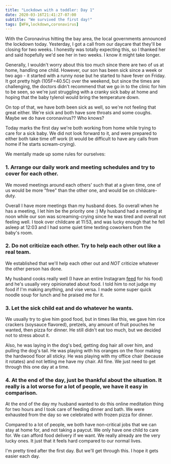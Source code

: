 ```yaml
---
title: "Lockdown with a toddler: Day 1"
date: 2020-03-16T21:41:27-07:00
subtitle: "We survived the first day!"
tags: [WFH,lockdown,coronavirus]
---
```


With the Coronavirus hitting the bay area, the local governments announced the lockdown today. Yesterday, I got a call from our daycare that they'll be closing for two weeks. I honestly was totally expecting this, so I thanked her and said hopefully we'd see her in two weeks. I know it might take longer. 

Generally, I wouldn't worry about this too much since there are two of us at home, handling one child. However, our son has been sick since a week or two ago - it started with a runny nose but he started to have fever on Friday. It got pretty high (105F=40.5C) over the weekend, but since the times are challenging, the doctors didn't recommend that we go in to the clinic for him to be seen, so we're just struggling with a cranky sick baby at home and hoping that the baby tylenol would bring the temperature down. 

On top of that, we have both been sick as well, so we're not feeling that great either. We're sick and both have sore throats and some coughs. Maybe we do have coronavirus?? Who knows? 

Today marks the first day we're both working from home while trying to care for a sick baby. We did not look forward to it, and were prepared to either both take time off work (it would be difficult to have any calls from home if he starts scream-crying). 


We mentally made up some rules for ourselves:
### 1. Arrange our daily work and meeting schedules and try to cover for each other. 
We moved meetings around each others' such that at a given time, one of us would be more "free" than the other one, and would be on childcare-duty. 

Overall I have more meetings than my husband does. So overall when he has a meeting, I let him be the priority one :) My husband had a meeting at noon while our son was screaming-crying since he was tired and overall not feeling well. I took over childcare at 11:53, and was lucky enough that he fell asleep at 12:03 and I had some quiet time texting coworkers from the baby's room. 

### 2. Do not criticize each other. Try to help each other out like a real team. 
We established that we'll help each other out and *NOT* criticize whatever the other person has done. 

My husband cooks really well (I have an entire Instagram [feed](https://www.instagram.com/chefbenko/) for his food) and he's usually very opinionated about food. I told him to not judge my food if I'm making anything, and vise versa. I made some super quick noodle soup for lunch and he praised me for it. 

### 3. Let the sick child eat and do whatever he wants. 
We usually try to give him good food, but in times like this, we gave him rice crackers (soysauce flavored), pretzels, any amount of fruit pouches he wanted, then pizza for dinner. He still didn't eat too much, but we decided not to stress about it. 

Also, he was laying in the dog's bed, getting dog hair all over him, and pulling the dog's tail. He was playing with his oranges on the floor making the hardwood floor all sticky. He was playing with my office chair (because it rotates) and not letting me have my chair. All fine. We just need to get through this one day at a time. 

### 4. At the end of the day, just be thankful about the situation. It really is a lot worse for a lot of people, we have it easy in comparison. 
At the end of the day my husband wanted to do this online meditation thing for two hours and I took care of feeding dinner and bath. We were exhausted from the day so we celebrated with frozen pizza for dinner. 

Compared to a lot of people, we both have non-critical jobs that we can stay at home for, and not taking a paycut. We only have one child to care for. We can afford food delivery if we want. We really already are the very lucky ones. It just that it feels hard compared to our normal lives.

I'm pretty tired after the first day. But we'll get through this. I hope it gets easier each day. 